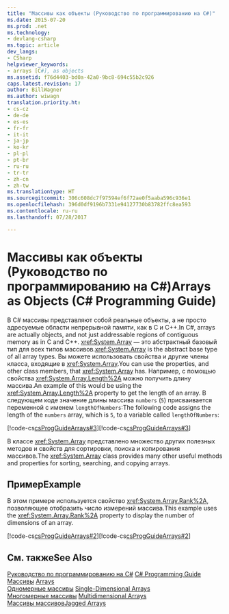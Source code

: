```yaml
---
title: "Массивы как объекты (Руководство по программированию на C#)"
ms.date: 2015-07-20
ms.prod: .net
ms.technology:
- devlang-csharp
ms.topic: article
dev_langs:
- CSharp
helpviewer_keywords:
- arrays [C#], as objects
ms.assetid: f76d4403-bd0a-42a0-9bc8-694c55b2c926
caps.latest.revision: 17
author: BillWagner
ms.author: wiwagn
translation.priority.ht:
- cs-cz
- de-de
- es-es
- fr-fr
- it-it
- ja-jp
- ko-kr
- pl-pl
- pt-br
- ru-ru
- tr-tr
- zh-cn
- zh-tw
ms.translationtype: HT
ms.sourcegitcommit: 306c608dc7f97594ef6f72ae0f5aaba596c936e1
ms.openlocfilehash: 396d0df9196b7331e94127730b83782ffc8ea593
ms.contentlocale: ru-ru
ms.lasthandoff: 07/28/2017

---
```

# <a name="arrays-as-objects-c-programming-guide"></a><span data-ttu-id="a6f37-102">Массивы как объекты (Руководство по программированию на C#)</span><span class="sxs-lookup"><span data-stu-id="a6f37-102">Arrays as Objects (C# Programming Guide)</span></span>
<span data-ttu-id="a6f37-103">В C# массивы представляют собой реальные объекты, а не просто адресуемые области непрерывной памяти, как в C и C++.</span><span class="sxs-lookup"><span data-stu-id="a6f37-103">In C#, arrays are actually objects, and not just addressable regions of contiguous memory as in C and C++.</span></span> <span data-ttu-id="a6f37-104"><xref:System.Array> — это абстрактный базовый тип для всех типов массивов.</span><span class="sxs-lookup"><span data-stu-id="a6f37-104"><xref:System.Array> is the abstract base type of all array types.</span></span> <span data-ttu-id="a6f37-105">Вы можете использовать свойства и другие члены класса, входящие в <xref:System.Array>.</span><span class="sxs-lookup"><span data-stu-id="a6f37-105">You can use the properties, and other class members, that <xref:System.Array> has.</span></span> <span data-ttu-id="a6f37-106">Например, с помощью свойства <xref:System.Array.Length%2A> можно получить длину массива.</span><span class="sxs-lookup"><span data-stu-id="a6f37-106">An example of this would be using the <xref:System.Array.Length%2A> property to get the length of an array.</span></span> <span data-ttu-id="a6f37-107">В следующем коде значение длины массива `numbers` (`5`) присваивается переменной с именем `lengthOfNumbers`:</span><span class="sxs-lookup"><span data-stu-id="a6f37-107">The following code assigns the length of the `numbers` array, which is `5`, to a variable called `lengthOfNumbers`:</span></span>  
  
 <span data-ttu-id="a6f37-108">[!code-cs[csProgGuideArrays#3](../../../csharp/programming-guide/arrays/codesnippet/CSharp/arrays-as-objects_1.cs)]</span><span class="sxs-lookup"><span data-stu-id="a6f37-108">[!code-cs[csProgGuideArrays#3](../../../csharp/programming-guide/arrays/codesnippet/CSharp/arrays-as-objects_1.cs)]</span></span>  
  
 <span data-ttu-id="a6f37-109">В классе <xref:System.Array> представлено множество других полезных методов и свойств для сортировки, поиска и копирования массивов.</span><span class="sxs-lookup"><span data-stu-id="a6f37-109">The <xref:System.Array> class provides many other useful methods and properties for sorting, searching, and copying arrays.</span></span>  
  
## <a name="example"></a><span data-ttu-id="a6f37-110">Пример</span><span class="sxs-lookup"><span data-stu-id="a6f37-110">Example</span></span>  
 <span data-ttu-id="a6f37-111">В этом примере используется свойство <xref:System.Array.Rank%2A>, позволяющее отобразить число измерений массива.</span><span class="sxs-lookup"><span data-stu-id="a6f37-111">This example uses the <xref:System.Array.Rank%2A> property to display the number of dimensions of an array.</span></span>  
  
 <span data-ttu-id="a6f37-112">[!code-cs[csProgGuideArrays#2](../../../csharp/programming-guide/arrays/codesnippet/CSharp/arrays-as-objects_2.cs)]</span><span class="sxs-lookup"><span data-stu-id="a6f37-112">[!code-cs[csProgGuideArrays#2](../../../csharp/programming-guide/arrays/codesnippet/CSharp/arrays-as-objects_2.cs)]</span></span>  
  
## <a name="see-also"></a><span data-ttu-id="a6f37-113">См. также</span><span class="sxs-lookup"><span data-stu-id="a6f37-113">See Also</span></span>  
 <span data-ttu-id="a6f37-114">[Руководство по программированию на C#](../../../csharp/programming-guide/index.md) </span><span class="sxs-lookup"><span data-stu-id="a6f37-114">[C# Programming Guide](../../../csharp/programming-guide/index.md) </span></span>  
 <span data-ttu-id="a6f37-115">[Массивы](../../../csharp/programming-guide/arrays/index.md) </span><span class="sxs-lookup"><span data-stu-id="a6f37-115">[Arrays](../../../csharp/programming-guide/arrays/index.md) </span></span>  
 <span data-ttu-id="a6f37-116">[Одномерные массивы](../../../csharp/programming-guide/arrays/single-dimensional-arrays.md) </span><span class="sxs-lookup"><span data-stu-id="a6f37-116">[Single-Dimensional Arrays](../../../csharp/programming-guide/arrays/single-dimensional-arrays.md) </span></span>  
 <span data-ttu-id="a6f37-117">[Многомерные массивы](../../../csharp/programming-guide/arrays/multidimensional-arrays.md) </span><span class="sxs-lookup"><span data-stu-id="a6f37-117">[Multidimensional Arrays](../../../csharp/programming-guide/arrays/multidimensional-arrays.md) </span></span>  
 [<span data-ttu-id="a6f37-118">Массивы массивов</span><span class="sxs-lookup"><span data-stu-id="a6f37-118">Jagged Arrays</span></span>](../../../csharp/programming-guide/arrays/jagged-arrays.md)

